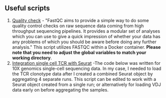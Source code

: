 ## Useful scripts ##
1. [Quality check](/Useful_Scripts/All/integration_scTCR.R) - "FastQC aims to provide a simple way to do some quality control checks on raw sequence data coming from high throughput sequencing pipelines. It provides a modular set of analyses which you can use to give a quick impression of whether your data has any problems of which you should be aware before doing any further analysis." This script utilizes FASTQC within a Docker container. **Please note that you need to adjust the global variables to match your working directory**.
2. [Integration single cell TCR with Seurat](/Useful_Scripts/All/fastqc.R) -The code below was written for 10X genomics single-cell sequencing data. In my case, I needed to load the TCR clonotype data after I created a combined Seurat object by aggregating 4 separate runs. This script can be edited to work with a Seurat object created from a single run; or alternatively for loading VDJ data early on before aggregating the samples.
